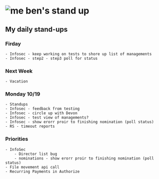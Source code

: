 # ![me](https://avatars2.githubusercontent.com/u/5232044?s=50&v=4) ben's stand up

## My daily stand-ups

### Firday
    
    - Infosec - keep working on tests to shore up list of managements
    - Infosec - step2 - step3 poll for status
    
### Next Week

    - Vacation

### Monday 10/19

    - Standups
    - Infosec - feedback from testing
    - Infosec - circle up with Devon
    - Infosec - test view of managements?
    - Infosec - show erorr proir to finishing nomination (poll status)
    - RS - timeout reports
    
### Priorities 
   
    - InfoSec
        - Director list bug
        - nominations - show erorr proir to finishing nomination (poll status)
    - File movement api call
    - Recurring Payments in Authorize
